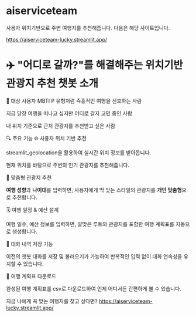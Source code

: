 # aiserviceteam
사용자 위치기반으로 주변 여행지를 추천해줍니다.
다음은 해당 사이트입니다.

https://aiserviceteam-lucky.streamlit.app/ 

# ✈️ "어디로 갈까?"를 해결해주는 위치기반 관광지 추천 챗봇 소개
👤 대상 사용자
MBTI P 유형처럼 즉흥적인 여행을 선호하는 사람

지금 당장 여행을 떠나고 싶지만 어디로 갈지 고민 중인 사람

내 위치 기준으로 근처 관광지를 추천받고 싶은 사람

🔍 주요 기능
🌐 사용자 위치 기반 추천

streamlit_geolocation을 활용하여 실시간 위치 정보를 받아옵니다.

현재 위치를 바탕으로 주변의 인기 관광지를 추천해줍니다.

🧭 맞춤형 관광지 추천

**여행 성향**과 **나이대**를 입력하면,
사용자에게 딱 맞는 스타일의 관광지를 **개인 맞춤형**으로 추천합니다.

🗓️ 여행 일정 & 예산 설계

여행 일수, 예산 정보를 입력하면,
알맞은 루트와 관광지를 포함한 여행 계획표를 자동으로 생성합니다.

💬 대화 내역 저장 기능

이전의 챗봇 대화를 저장 및 불러오기가 가능하여
반복적인 입력 없이 대화 연속성을 유지할 수 있습니다.

📄 여행 계획표 다운로드

완성된 여행 계획표를 csv로 다운로드하여
언제 어디서든 간편하게 볼 수 있습니다.

지금 나에게 꼭 맞는 여행지를 찾고 싶다면?
https://aiserviceteam-lucky.streamlit.app/ 
